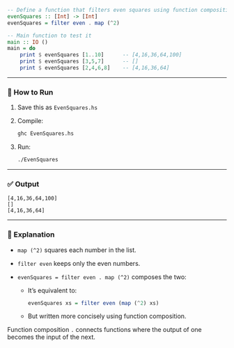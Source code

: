 ```haskell
-- Define a function that filters even squares using function composition
evenSquares :: [Int] -> [Int]
evenSquares = filter even . map (^2)

-- Main function to test it
main :: IO ()
main = do
    print $ evenSquares [1..10]      -- [4,16,36,64,100]
    print $ evenSquares [3,5,7]      -- []
    print $ evenSquares [2,4,6,8]    -- [4,16,36,64]
```

---

### 🔧 How to Run

1. Save this as `EvenSquares.hs`
2. Compile:

   ```bash
   ghc EvenSquares.hs
   ```
3. Run:

   ```bash
   ./EvenSquares
   ```

---

### ✅ Output

```
[4,16,36,64,100]
[]
[4,16,36,64]
```

---

### 🧠 Explanation

* `map (^2)` squares each number in the list.
* `filter even` keeps only the even numbers.
* `evenSquares = filter even . map (^2)` composes the two:

  * It’s equivalent to:

    ```haskell
    evenSquares xs = filter even (map (^2) xs)
    ```
  * But written more concisely using function composition.

Function composition `.` connects functions where the output of one becomes the input of the next.
